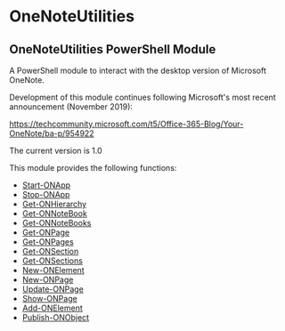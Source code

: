 # OneNoteUtilities
OneNoteUtilities PowerShell Module
----------------------------------

A PowerShell module to interact with the desktop version of Microsoft OneNote.

Development of this module continues following Microsoft's most recent announcement (November 2019):

https://techcommunity.microsoft.com/t5/Office-365-Blog/Your-OneNote/ba-p/954922

The current version is 1.0

This module provides the following functions:

*  [Start-ONApp](docs/Start-ONApp.md)
*  [Stop-ONApp](docs/Stop-ONApp.md)
*  [Get-ONHierarchy](docs/Get-ONHierarchy.md)
*  [Get-ONNoteBook](docs/Get-ONNoteBook.md)
*  [Get-ONNoteBooks](docs/Get-ONNoteBooks.md)
*  [Get-ONPage](docs/Get-ONPage.md)
*  [Get-ONPages](docs/Get-ONPages.md)
*  [Get-ONSection](docs/Get-ONSection.md)
*  [Get-ONSections](docs/Get-ONSections.md)
*  [New-ONElement](docs/New-ONElement.md)
*  [New-ONPage](docs/New-ONPage.md)
*  [Update-ONPage](docs/Update-ONPage.md)
*  [Show-ONPage](docs/Show-ONPage.md)
*  [Add-ONElement](docs/Add-ONElement.md)
*  [Publish-ONObject](docs/Publish-ONObject.md)



